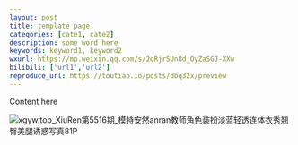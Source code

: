 ```yaml
---
layout: post
title: template page
categories: [cate1, cate2]
description: some word here
keywords: keyword1, keyword2
wxurl: https://mp.weixin.qq.com/s/2oRjrSUn8d_OyZaSGJ-XXw
bilibili: ['url1','url2']
reproduce_url: https://toutiao.io/posts/dbq32x/preview
---
```


Content here

![xgyw.top_XiuRen第5516期_模特安然anran教师角色装扮淡蓝轻透连体衣秀翘臀美腿诱惑写真81P](../assets/images/artcles/template.assets/F7132312479.jpg)